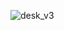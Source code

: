 ![desk_v3](https://user-images.githubusercontent.com/31991866/133796375-faaf24fd-c280-4ba4-9cba-4803ae63556a.png)
